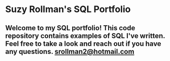 # Suzy Rollman's SQL Portfolio
## Welcome to my SQL portfolio! This code repository contains examples of SQL I've written. Feel free to take a look and reach out if you have any questions. srollman2@hotmail.com
